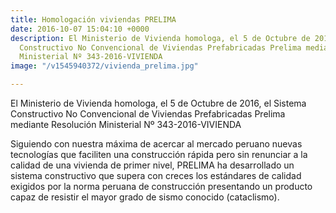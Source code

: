 ```yaml
---
title: Homologación viviendas PRELIMA
date: 2016-10-07 15:04:10 +0000
description: El Ministerio de Vivienda homologa, el 5 de Octubre de 2016, el Sistema
  Constructivo No Convencional de Viviendas Prefabricadas Prelima mediante Resolución
  Ministerial Nº 343-2016-VIVIENDA
image: "/v1545940372/vivienda_prelima.jpg"

---
```

El Ministerio de Vivienda homologa, el 5 de Octubre de 2016, el Sistema Constructivo No Convencional de Viviendas Prefabricadas Prelima mediante Resolución Ministerial Nº 343-2016-VIVIENDA

Siguiendo con nuestra máxima de acercar al mercado peruano nuevas tecnologías que faciliten una construcción rápida pero sin renunciar a la calidad de una vivienda de primer nivel, PRELIMA ha desarrollado un sistema constructivo que supera con creces los estándares de calidad exigidos por la norma peruana de construcción presentando un producto capaz de resistir el mayor grado de sismo conocido (cataclismo).